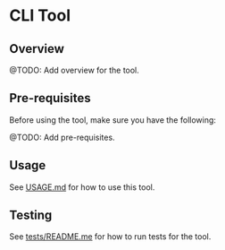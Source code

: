 # CLI Tool

## Overview

@TODO: Add overview for the tool.

## Pre-requisites

Before using the tool, make sure you have the following:

@TODO: Add pre-requisites.

## Usage

See [USAGE.md](USAGE.md) for how to use this tool.

## Testing

See [tests/README.me](tests/README.md) for how to run tests for the tool.

